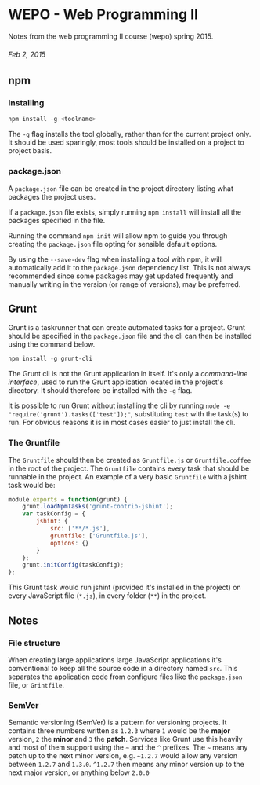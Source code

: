 WEPO - Web Programming II
====
Notes from the web programming II course (wepo) spring 2015.

###### Feb 2, 2015

## npm
### Installing
``` javascript
npm install -g <toolname>
```
The `-g` flag installs the tool globally, rather than for the current project only. It should be used sparingly, most tools should be installed on a project to project basis.

### package.json

A `package.json` file can be created in the project directory listing what packages the project uses.

If a `package.json` file exists, simply running `npm install` will install all the packages specified in the file.

Running the command `npm init` will allow npm to guide you through creating the `package.json` file opting for sensible default options.

By using the `--save-dev` flag when installing a tool with npm, it will automatically add it to the `package.json` dependency list. This is not always recommended since some packages may get updated frequently and manually writing in the version (or range of versions), may be preferred.


## Grunt
Grunt is a taskrunner that can create automated tasks for a project. Grunt should be specified in the `package.json` file and the cli can then be installed using the command below.
``` javascript
npm install -g grunt-cli
```
The Grunt cli is not the Grunt application in itself. It's only a *command-line interface*, used to run the Grunt application located in the project's directory. It should therefore be installed with the `-g` flag.

It is possible to run Grunt without installing the cli by running `node -e "require('grunt').tasks(['test']);"`, substituting `test` with the task(s) to run. For obvious reasons it is in most cases easier to just install the cli.

### The Gruntfile
The `Gruntfile` should then be created as `Gruntfile.js` or `Gruntfile.coffee` in the root of the project. The `Gruntfile` contains every task that should be runnable in the project. An example of a very basic `Gruntfile` with a jshint task would be:
``` javascript
module.exports = function(grunt) {
    grunt.loadNpmTasks('grunt-contrib-jshint');
    var taskConfig = {
        jshint: {
            src: ['**/*.js'],
            gruntfile: ['Gruntfile.js'],
            options: {}
        }
    };
    grunt.initConfig(taskConfig);
};
```
This Grunt task would run jshint (provided it's installed in the project) on every JavaScript file (`*.js`), in every folder (`**`) in the project.

## Notes
### File structure
When creating large applications large JavaScript applications it's conventional to keep all the source code in a directory named `src`. This separates the application code from configure files like the `package.json` file, or `Grintfile`.

### SemVer
Semantic versioning (SemVer) is a pattern for versioning projects. It contains three numbers written as `1.2.3` where `1` would be the **major** version, `2` the **minor** and `3` the **patch**. Services like Grunt use this heavily and most of them support using the `~` and the `^` prefixes. The `~` means any patch up to the next minor version, e.g. `~1.2.7` would allow any version between `1.2.7` and `1.3.0`. `^1.2.7` then means any minor version up to the next major version, or anything below `2.0.0`
